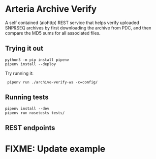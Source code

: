 Arteria Archive Verify
==================

A self contained (aiohttp) REST service that helps verify uploaded SNP&SEQ archives by first downloading the archive from PDC, and then compare the MD5 sums for all associated files.  

Trying it out
-------------

    python3 -m pip install pipenv
    pipenv install --deploy


Try running it:

     pipenv run ./archive-verify-ws -c=config/

Running tests
-------------

    pipenv install --dev
    pipenv run nosetests tests/


REST endpoints
--------------

# FIXME: Update example
